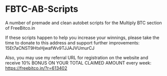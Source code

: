 # FBTC-AB-Scripts
A number of premade and clean autobet scripts for the Multiply BTC section of FreeBitco.in

If these scripts happen to help you increase your winnings, please take the time to donate to this address and support further improvements: 15Et7aCNST9HtxHjwafWv9TJJAJVUmurCJ

Also, you may use my referral URL for registration on the website and receive 10% BONUS ON YOUR TOTAL CLAIMED AMOUNT every week: https://freebitco.in/?r=613402
